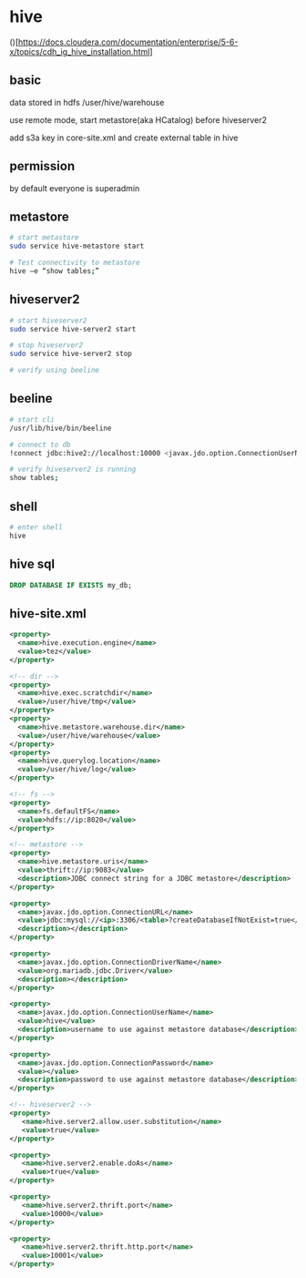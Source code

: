 # hive

()[https://docs.cloudera.com/documentation/enterprise/5-6-x/topics/cdh_ig_hive_installation.html]

## basic

data stored in hdfs /user/hive/warehouse

use remote mode, start metastore(aka HCatalog) before hiveserver2

add s3a key in core-site.xml and create external table in hive

## permission

by default everyone is superadmin

## metastore

```bash
# start metastore
sudo service hive-metastore start

# Test connectivity to metastore
hive –e “show tables;”
```

## hiveserver2

```bash
# start hiveserver2
sudo service hive-server2 start

# stop hiveserver2
sudo service hive-server2 stop

# verify using beeline
```

## beeline

```bash
# start cli
/usr/lib/hive/bin/beeline

# connect to db
!connect jdbc:hive2://localhost:10000 <javax.jdo.option.ConnectionUserName> <javax.jdo.option.ConnectionPassword>  org.apache.hive.jdbc.HiveDriver

# verify hiveserver2 is running
show tables;
```

## shell

```bash
# enter shell
hive
```

## hive sql

```sql
DROP DATABASE IF EXISTS my_db;
```

## hive-site.xml

```xml
<property>
  <name>hive.execution.engine</name>
  <value>tez</value>
</property>

<!-- dir -->
<property>
  <name>hive.exec.scratchdir</name>
  <value>/user/hive/tmp</value>
</property>
<property>
  <name>hive.metastore.warehouse.dir</name>
  <value>/user/hive/warehouse</value>
</property>
<property>
  <name>hive.querylog.location</name>
  <value>/user/hive/log</value>
</property>

<!-- fs -->
<property>
  <name>fs.defaultFS</name>
  <value>hdfs://ip:8020</value>
</property>

<!-- metastore -->
<property>
  <name>hive.metastore.uris</name>
  <value>thrift://ip:9083</value>
  <description>JDBC connect string for a JDBC metastore</description>
</property>

<property>
  <name>javax.jdo.option.ConnectionURL</name>
  <value>jdbc:mysql://<ip>:3306/<table>?createDatabaseIfNotExist=true</value>
  <description></description>
</property>

<property>
  <name>javax.jdo.option.ConnectionDriverName</name>
  <value>org.mariadb.jdbc.Driver</value>
  <description></description>
</property>

<property>
  <name>javax.jdo.option.ConnectionUserName</name>
  <value>hive</value>
  <description>username to use against metastore database</description>
</property>

<property>
  <name>javax.jdo.option.ConnectionPassword</name>
  <value></value>
  <description>password to use against metastore database</description>
</property>

<!-- hiveserver2 -->
<property>
   <name>hive.server2.allow.user.substitution</name>
   <value>true</value>
</property>

<property>
   <name>hive.server2.enable.doAs</name>
   <value>true</value>
</property>

<property>
   <name>hive.server2.thrift.port</name>
   <value>10000</value>
</property>

<property>
   <name>hive.server2.thrift.http.port</name>
   <value>10001</value>
</property>
```
